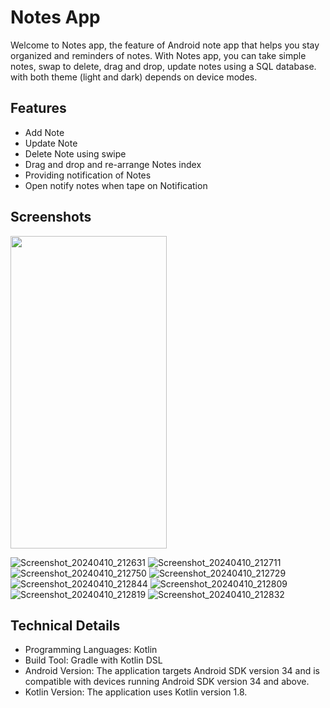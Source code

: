 # Notes App

Welcome to Notes app, the feature of Android note app that helps you stay organized and reminders of notes. With Notes app, you can take simple notes, swap to delete, drag and drop, update notes using a SQL database. with both theme (light and dark) depends on device modes. 

## Features
* Add Note
* Update Note
* Delete Note using swipe
* Drag and drop and re-arrange Notes index
* Providing notification of Notes
* Open notify notes when tape on Notification

## Screenshots

<img src="https://github.com/VasantDave/Notes_app/assets/142881259/874ada68-5253-42f7-bddd-f9f0b0bd5dd9" width="250" height="500">

![Screenshot_20240410_212631](https://github.com/VasantDave/Notes_app/assets/142881259/874ada68-5253-42f7-bddd-f9f0b0bd5dd9)
![Screenshot_20240410_212711](https://github.com/VasantDave/Notes_app/assets/142881259/5fb6c48c-2ff5-45f9-a8f5-152f0252f795)
![Screenshot_20240410_212750](https://github.com/VasantDave/Notes_app/assets/142881259/32f62690-9234-4911-a05c-8e78b459c877)
![Screenshot_20240410_212729](https://github.com/VasantDave/Notes_app/assets/142881259/73155771-d8f0-4d88-a972-ac60b15c6a77)
![Screenshot_20240410_212844](https://github.com/VasantDave/Notes_app/assets/142881259/9df70f4d-269a-443a-8982-15777bcc8afd)
![Screenshot_20240410_212809](https://github.com/VasantDave/Notes_app/assets/142881259/343efef9-a374-4479-8360-c7547ad96621)
![Screenshot_20240410_212819](https://github.com/VasantDave/Notes_app/assets/142881259/749eb099-4256-449c-9de3-c78837206eeb)
![Screenshot_20240410_212832](https://github.com/VasantDave/Notes_app/assets/142881259/4d955c66-9937-4658-b583-d4894a03242e)


## Technical Details
* Programming Languages: Kotlin
* Build Tool: Gradle with Kotlin DSL
* Android Version: The application targets Android SDK version 34 and is compatible with devices running Android SDK version 34 and above.
* Kotlin Version: The application uses Kotlin version 1.8.


